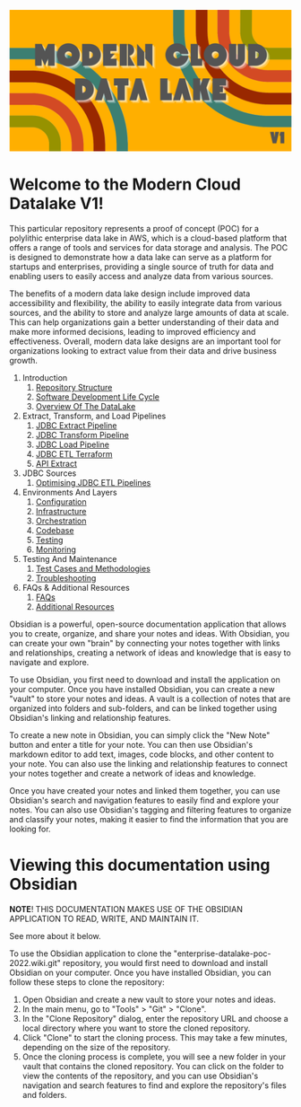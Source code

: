 ![logo](src/logo.png)

# Welcome to the Modern Cloud Datalake V1!

This particular repository represents a proof of concept (POC) for a polylithic enterprise data lake in AWS, which is a
cloud-based platform that offers a range of tools and services for data storage and analysis. The POC is designed to
demonstrate how a data lake can serve as a platform for startups and enterprises, providing a single source of truth for
data and enabling users to easily access and analyze data from various sources.

The benefits of a modern data lake design include improved data accessibility and flexibility, the ability to easily
integrate data from various sources, and the ability to store and analyze large amounts of data at scale. This can help
organizations gain a better understanding of their data and make more informed decisions, leading to improved efficiency
and effectiveness. Overall, modern data lake designs are an important tool for organizations looking to extract value
from their data and drive business growth.

1. Introduction
    1. [Repository Structure](1_Introduction/1_RepositoryStructure.md)
    2. [Software Development Life Cycle](1_Introduction/2_SoftwareDevelopmentLifeCycle.md)
    3. [Overview Of The DataLake](1_Introduction/3_OverviewOfTheDataLake.md)
2. Extract, Transform, and Load Pipelines
    1. [JDBC Extract Pipeline](2_ExtractTransformLoadPipelines/1_JDBCExtract.md)
    2. [JDBC Transform Pipeline](2_ExtractTransformLoadPipelines/2_JDBCTransform.md)
    3. [JDBC Load Pipeline](2_ExtractTransformLoadPipelines/3_JDBCLoad.md)
    4. [JDBC ETL Terraform](2_ExtractTransformLoadPipelines/4_JDBC_ETLTerraform.md)
    5. [API Extract](2_ExtractTransformLoadPipelines/5_APIExtract.md)
3. JDBC Sources
    1. [Optimising JDBC ETL Pipelines](2_ExtractTransformLoadPipelines/1_OptimisingJDBCETLPipelines.md)
4. Environments And Layers
    1. [Configuration](4_EnvironmentsAndLayers/1_Configuration.md)
    2. [Infrastructure](4_EnvironmentsAndLayers/2_Infrastructure.md)
    3. [Orchestration](4_EnvironmentsAndLayers/3_Orchestration.md)
    4. [Codebase](4_EnvironmentsAndLayers/4_Codebase.md)
    5. [Testing](4_EnvironmentsAndLayers/5_Testing.md)
    6. [Monitoring](4_EnvironmentsAndLayers/6_Monitoring.md)
5. Testing And Maintenance
    1. [Test Cases and Methodologies](5_TestingAndMaintenance/1_TestCasesAndMethodologies.md)
    2. [Troubleshooting](5_TestingAndMaintenance/2_Troubleshooting.md)
6. FAQs & Additional Resources
    1. [FAQs](6_FAQsAndAdditionalResources/1_FAQs.md)
    2. [Additional Resources](6_FAQsAndAdditionalResources/2_AdditionalResources.md)

Obsidian is a powerful, open-source documentation application that allows you to create, organize, and share your notes
and ideas. With Obsidian, you can create your own "brain" by connecting your notes together with links and
relationships, creating a network of ideas and knowledge that is easy to navigate and explore.

To use Obsidian, you first need to download and install the application on your computer. Once you have installed
Obsidian, you can create a new "vault" to store your notes and ideas. A vault is a collection of notes that are
organized into folders and sub-folders, and can be linked together using Obsidian's linking and relationship features.

To create a new note in Obsidian, you can simply click the "New Note" button and enter a title for your note. You can
then use Obsidian's markdown editor to add text, images, code blocks, and other content to your note. You can also use
the linking and relationship features to connect your notes together and create a network of ideas and knowledge.

Once you have created your notes and linked them together, you can use Obsidian's search and navigation features to
easily find and explore your notes. You can also use Obsidian's tagging and filtering features to organize and classify
your notes, making it easier to find the information that you are looking for.

# Viewing this documentation using Obsidian

**NOTE**!
THIS DOCUMENTATION MAKES USE OF THE OBSIDIAN APPLICATION TO READ, WRITE, AND MAINTAIN IT.

See more about it below.

To use the Obsidian application to clone the "enterprise-datalake-poc-2022.wiki.git" repository, you would first need to
download and install Obsidian on your computer. Once you have installed Obsidian, you can follow these steps to clone
the repository:

1. Open Obsidian and create a new vault to store your notes and ideas.
2. In the main menu, go to "Tools" > "Git" > "Clone".
3. In the "Clone Repository" dialog, enter the repository URL and choose a local directory where you want to store the
   cloned repository.
4. Click "Clone" to start the cloning process. This may take a few minutes, depending on the size of the repository.
5. Once the cloning process is complete, you will see a new folder in your vault that contains the cloned repository.
   You can click on the folder to view the contents of the repository, and you can use Obsidian's navigation and search
   features to find and explore the repository's files and folders.